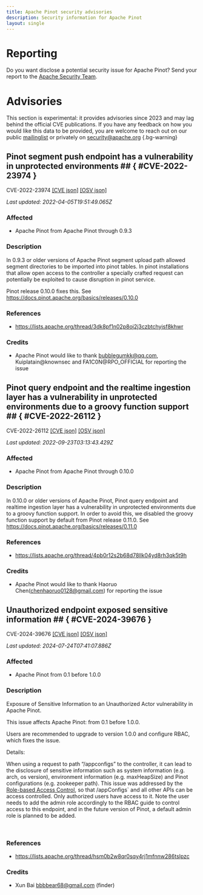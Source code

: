 ```yaml
---
title: Apache Pinot security advisories
description: Security information for Apache Pinot
layout: single
---
```


# Reporting

Do you want disclose a potential security issue for Apache Pinot? Send your report to the [Apache Security Team](mailto:security@apache.org).

# Advisories

This section is experimental: it provides advisories since 2023 and may lag behind the official CVE publications. If you have any feedback on how you would like this data to be provided, you are welcome to reach out on our public [mailinglist](/mailinglist) or privately on [security@apache.org](mailto:security@apache.org)
{.bg-warning}

## Pinot segment push endpoint has a vulnerability in unprotected environments ## { #CVE-2022-23974 }

CVE-2022-23974 [\[CVE json\]](./CVE-2022-23974.cve.json) [\[OSV json\]](./CVE-2022-23974.osv.json)



_Last updated: 2022-04-05T19:51:49.065Z_

### Affected

* Apache Pinot from Apache Pinot through 0.9.3


### Description

In 0.9.3 or older versions of Apache Pinot segment upload path allowed segment directories to be imported into pinot tables. In pinot installations that allow open access to the controller a specially crafted request can potentially be exploited to cause disruption in pinot service.

Pinot release 0.10.0 fixes this. See https://docs.pinot.apache.org/basics/releases/0.10.0

### References
* https://lists.apache.org/thread/3dk8pf1n02p8oj2j3czbtchyjsf8khwr


### Credits
* Apache Pinot would like to thank bubblegumkk@qq.com, Kuiplatain@knownsec and FA1C0N@RPO_OFFICIAL for reporting the issue


## Pinot query endpoint and the realtime ingestion layer has a vulnerability in unprotected environments due to a groovy function support ## { #CVE-2022-26112 }

CVE-2022-26112 [\[CVE json\]](./CVE-2022-26112.cve.json) [\[OSV json\]](./CVE-2022-26112.osv.json)



_Last updated: 2022-09-23T03:13:43.429Z_

### Affected

* Apache Pinot from Apache Pinot through 0.10.0


### Description

In 0.10.0 or older versions of Apache Pinot, Pinot query endpoint and realtime ingestion layer has a vulnerability in unprotected environments due to a groovy function support. In order to avoid this, we disabled the groovy function support by default from Pinot release 0.11.0. See https://docs.pinot.apache.org/basics/releases/0.11.0

### References
* https://lists.apache.org/thread/4pb0r12s2b68d78llk04yd8rh3qk5t9h


### Credits
* Apache Pinot would like to thank Haoruo Chen(chenhaoruo0128@gmail.com) for reporting the issue


## Unauthorized endpoint exposed sensitive information ## { #CVE-2024-39676 }

CVE-2024-39676 [\[CVE json\]](./CVE-2024-39676.cve.json) [\[OSV json\]](./CVE-2024-39676.osv.json)



_Last updated: 2024-07-24T07:41:07.886Z_

### Affected

* Apache Pinot from 0.1 before 1.0.0


### Description

<p>Exposure of Sensitive Information to an Unauthorized Actor vulnerability in Apache Pinot.</p><p>This issue affects Apache Pinot: from 0.1 before 1.0.0.</p><p>Users are recommended to upgrade to version 1.0.0<span style="background-color: rgb(255, 255, 255);">&nbsp;and configure RBAC</span>, which fixes the issue.</p><p><span style="background-color: rgb(255, 255, 255);">Details:&nbsp;</span></p><p><span style="background-color: rgb(255, 255, 255);">When using a request to path “/appconfigs” to the controller, it can lead to the disclosure of sensitive information such as system information (e.g. arch, os version), environment information (e.g. maxHeapSize) and Pinot configurations (e.g. zookeeper path). This issue was addressed by the </span><a target="_blank" rel="nofollow" href="https://docs.pinot.apache.org/operators/tutorials/authentication/basic-auth-access-control"><span style="background-color: rgb(255, 255, 255);">Role-based Access Control</span></a>,<span style="background-color: rgb(255, 255, 255);"> so that /appConfigs` and all other APIs can be access controlled. Only authorized users have access to it. Note the user needs to add the admin role accordingly to the RBAC guide to control access to this endpoint, and in the future version of Pinot, a default admin role is planned to be added.</span></p><br>

### References
* https://lists.apache.org/thread/hsm0b2w8qr0sqy4rj1mfnnw286tslpzc


### Credits
* Xun Bai <bbbbear68@gmail.com> (finder)
